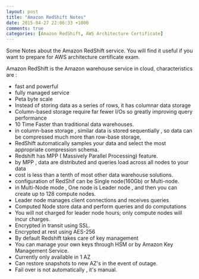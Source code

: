 ```yaml
---
layout: post
title: "Amazon RedShift Notes"
date: 2015-04-27 22:06:33 +1000
comments: true
categories: [Amazon RedShift, AWS Architecture Certificate]  
---
```

Some Notes about the Amazon RedShift service. You will find it useful if you want to prepare for AWS architecture certificate exam.

Amazon RedShift is the Amazon warehouse service in cloud, characteristics are :

* fast and powerful
* fully managed service
* Peta byte scale 
* Instead of storing data as a series of rows, it has columnar data storage
* Column-based storage require far fewer I/Os so greatly improving query performance 
* 10 Time Faster than traditional data warehouses.
* in column-base storage , similar data is stored sequentially , so data can be compressed much more than row-base storage,
* RedShift automatically samples your data and select the most appropriate compression schema.
* Redshift has MPP ( Massively Parallel Processing) feature.
* by MPP , data are distributed and queries load across all nodes to your data
* cost is less than a tenth of most other data warehouse solutions.
* configuration of RedShif can be Single node(160Gb) or Multi-node.
* in Multi-Node mode , One node is Leader node , and then you can create  up to 128 compute nodes.
* Leader node manages client connections and receives queries
* Computed Node store data and perform queries and do computations
* You will not charged for leader node hours; only compute nodes will incur charges.
* Encrypted in transit using SSL.
* Encrypted at rest using AES-256
* By default Redshift takes care of key management
* You can manage your own keys through HSM or by Amazon Key Management Service.
* Currently only available in 1 AZ
* Can restore snapshots to new AZ's in the event of outage.
* Fail over is not automatically , it's manual.
